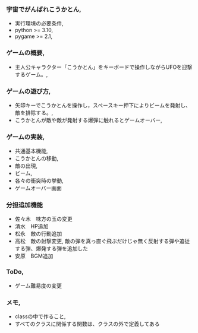 ### 宇宙でがんばれこうかとん,
* 実行環境の必要条件,
* python >= 3.10,
* pygame >= 2.1,

### ゲームの概要,
* 主人公キャラクター「こうかとん」をキーボードで操作しながらUFOを迎撃するゲーム。,

### ゲームの遊び方,
* 矢印キーでこうかとんを操作し，スペースキー押下によりビームを発射し、敵を排除する。,
* こうかとんが敵や敵が発射する爆弾に触れるとゲームオーバー,

### ゲームの実装,
* 共通基本機能,
* こうかとんの移動,
* 敵の出現,
* ビーム,
* 各々の衝突時の挙動,
* ゲームオーバー画面

### 分担追加機能
* 佐々木　味方の玉の変更
* 清水　HP追加
* 松永　敵の行動追加
* 高松　敵の射撃変更, 敵の弾を真っ直ぐ飛ぶだけじゃ無く反射する弾や追従する弾、爆発する弾を追加した
* 安原　BGM追加

### ToDo,
* ゲーム難易度の変更


### メモ,
* classの中で作ること,
* すべてのクラスに関係する関数は、クラスの外で定義してある